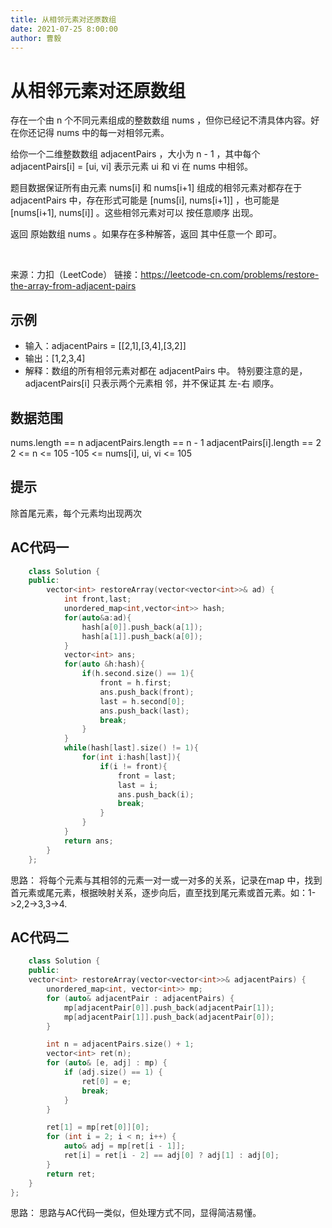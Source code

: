 ```yaml
---
title: 从相邻元素对还原数组
date: 2021-07-25 8:00:00
author: 曹毅
---
```

# 从相邻元素对还原数组
存在一个由 n 个不同元素组成的整数数组 nums ，但你已经记不清具体内容。好在你还记得 nums 中的每一对相邻元素。

给你一个二维整数数组 adjacentPairs ，大小为 n - 1 ，其中每个 adjacentPairs[i] = [ui, vi] 表示元素 ui 和 vi 在 nums 中相邻。

题目数据保证所有由元素 nums[i] 和 nums[i+1] 组成的相邻元素对都存在于 adjacentPairs 中，存在形式可能是 [nums[i], nums[i+1]] ，也可能是 [nums[i+1], nums[i]] 。这些相邻元素对可以 按任意顺序 出现。

返回 原始数组 nums 。如果存在多种解答，返回 其中任意一个 即可。

 

来源：力扣（LeetCode）
链接：https://leetcode-cn.com/problems/restore-the-array-from-adjacent-pairs
## 示例
  
- 输入：adjacentPairs = [[2,1],[3,4],[3,2]]
- 输出：[1,2,3,4]
- 解释：数组的所有相邻元素对都在 adjacentPairs 中。
特别要注意的是，adjacentPairs[i] 只表示两个元素相
邻，并不保证其 左-右 顺序。

## 数据范围
nums.length == n
adjacentPairs.length == n - 1
adjacentPairs[i].length == 2
2 <= n <= 105
-105 <= nums[i], ui, vi <= 105

## 提示
除首尾元素，每个元素均出现两次


## AC代码一
    
```cpp
    class Solution {
    public:
        vector<int> restoreArray(vector<vector<int>>& ad) {
            int front,last;
            unordered_map<int,vector<int>> hash;
            for(auto&a:ad){
                hash[a[0]].push_back(a[1]);
                hash[a[1]].push_back(a[0]);
            }
            vector<int> ans;
            for(auto &h:hash){
                if(h.second.size() == 1){
                    front = h.first;
                    ans.push_back(front);
                    last = h.second[0];
                    ans.push_back(last);
                    break;
                }
            }
            while(hash[last].size() != 1){
                for(int i:hash[last]){
                    if(i != front){
                        front = last;
                        last = i;
                        ans.push_back(i);
                        break;
                    }
                }
            }
            return ans;
        }
    };
```

思路：
将每个元素与其相邻的元素一对一或一对多的关系，记录在map
中，找到首元素或尾元素，根据映射关系，逐步向后，直至找到尾元素或首元素。如：1->2,2->3,3->4.

## AC代码二
```cpp
    class Solution {
    public:
    vector<int> restoreArray(vector<vector<int>>& adjacentPairs) {
        unordered_map<int, vector<int>> mp;
        for (auto& adjacentPair : adjacentPairs) {
            mp[adjacentPair[0]].push_back(adjacentPair[1]);
            mp[adjacentPair[1]].push_back(adjacentPair[0]);
        }

        int n = adjacentPairs.size() + 1;
        vector<int> ret(n);
        for (auto& [e, adj] : mp) {
            if (adj.size() == 1) {
                ret[0] = e;
                break;
            }
        }

        ret[1] = mp[ret[0]][0];
        for (int i = 2; i < n; i++) {
            auto& adj = mp[ret[i - 1]];
            ret[i] = ret[i - 2] == adj[0] ? adj[1] : adj[0];
        }
        return ret;
    }
};
```
思路：
思路与AC代码一类似，但处理方式不同，显得简洁易懂。


